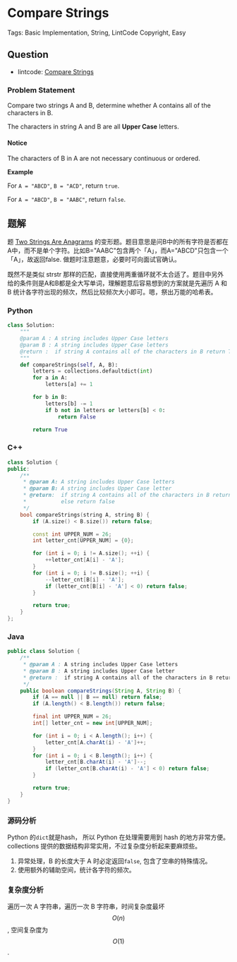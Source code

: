 # Compare Strings

Tags: Basic Implementation, String, LintCode Copyright, Easy

## Question

- lintcode: [Compare Strings](http://www.lintcode.com/en/problem/compare-strings/)

### Problem Statement

Compare two strings A and B, determine whether A contains all of the
characters in B.

The characters in string A and B are all **Upper Case** letters.

#### Notice

The characters of B in A are not necessary continuous or ordered.

**Example**

For `A = "ABCD"`, `B = "ACD"`, return `true`.

For `A = "ABCD"`, `B = "AABC"`, return `false`.

## 题解

题 [Two Strings Are Anagrams](http://algorithm.yuanbin.me/zh-hans/string/two_strings_are_anagrams.html) 的变形题。题目意思是问B中的所有字符是否都在A中，而不是单个字符。比如B="AABC"包含两个「A」，而A="ABCD"只包含一个「A」，故返回false. 做题时注意题意，必要时可向面试官确认。

既然不是类似 strstr 那样的匹配，直接使用两重循环就不太合适了。题目中另外给的条件则是A和B都是全大写单词，理解题意后容易想到的方案就是先遍历 A 和 B 统计各字符出现的频次，然后比较频次大小即可。嗯，祭出万能的哈希表。

### Python

```python
class Solution:
    """
    @param A : A string includes Upper Case letters
    @param B : A string includes Upper Case letters
    @return :  if string A contains all of the characters in B return True else return False
    """
    def compareStrings(self, A, B):
        letters = collections.defaultdict(int)
        for a in A:
            letters[a] += 1

        for b in B:
            letters[b] -= 1
            if b not in letters or letters[b] < 0:
                return False

        return True
```

### C++

```c++
class Solution {
public:
    /**
     * @param A: A string includes Upper Case letters
     * @param B: A string includes Upper Case letter
     * @return:  if string A contains all of the characters in B return true 
     *           else return false
     */
    bool compareStrings(string A, string B) {
        if (A.size() < B.size()) return false;

        const int UPPER_NUM = 26;
        int letter_cnt[UPPER_NUM] = {0};

        for (int i = 0; i != A.size(); ++i) {
            ++letter_cnt[A[i] - 'A'];
        }
        for (int i = 0; i != B.size(); ++i) {
            --letter_cnt[B[i] - 'A'];
            if (letter_cnt[B[i] - 'A'] < 0) return false;
        }

        return true;
    }
};
```

### Java

```java
public class Solution {
    /**
     * @param A : A string includes Upper Case letters
     * @param B : A string includes Upper Case letter
     * @return :  if string A contains all of the characters in B return true else return false
     */
    public boolean compareStrings(String A, String B) {
        if (A == null || B == null) return false;
        if (A.length() < B.length()) return false;

        final int UPPER_NUM = 26;
        int[] letter_cnt = new int[UPPER_NUM];

        for (int i = 0; i < A.length(); i++) {
            letter_cnt[A.charAt(i) - 'A']++;
        }
        for (int i = 0; i < B.length(); i++) {
            letter_cnt[B.charAt(i) - 'A']--;
            if (letter_cnt[B.charAt(i) - 'A'] < 0) return false;
        }

        return true;
    }
}
```

### 源码分析

Python 的`dict`就是hash， 所以 Python 在处理需要用到 hash 的地方非常方便。collections 提供的数据结构非常实用，不过复杂度分析起来要麻烦些。

1. 异常处理，B 的长度大于 A 时必定返回`false`, 包含了空串的特殊情况。
2. 使用额外的辅助空间，统计各字符的频次。

### 复杂度分析

遍历一次 A 字符串，遍历一次 B 字符串，时间复杂度最坏 $$O(n)$$, 空间复杂度为 $$O(1)$$.

